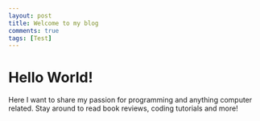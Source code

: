 ```yaml
---
layout: post
title: Welcome to my blog
comments: true
tags: [Test]
---
```


# Hello World!

Here I want to share my passion for programming and anything computer related.
Stay around to read book reviews, coding tutorials and more!

